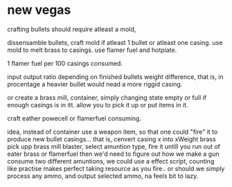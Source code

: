 # new vegas


crafting bullets should require atleast a mold,

dissensamble bullets, craft mold if atleast 1 bullet or atleast one casing.
use mold to melt brass to casings.
use flamer fuel and hotplate.

1 flamer fuel per 100 casings consumed.

input output ratio depending on finished bullets weight difference, that is, in procentage a heavier bullet would nead a more riggid casing.

or create a brass mill, container, simply changing state empty or full if enough casings is in itt.
allow you to pick it up or put items in it.

craft eather powecell or flamerfuel consuming.

idea, instead of container use a weapon item, so that one could "fire" it to produce new bullet casings... 
that is, cenvert casing x into xWeight brass
pick upp brass mill blaster, select amuntion type, fire it untill you run out of eater brass or flamerfuel
then we'd need to figure out how we make a gun consume two different amuntions, we could use a effect script, counting like practise makes perfect
taking resource as you fire.. or should we simply process any ammo, and output selected ammo, na feels bit to lazy.